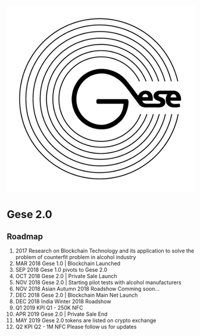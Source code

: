 ![Gese 2.0](logo.png "Gese Token")

# Gese 2.0

## Roadmap
1. 2017 Research on Blockchain Technology and its application to solve the problem of counterfit problem in alcohol industry
2. MAR 2018 Gese 1.0 | Blockchain Launched
3. SEP 2018 Gese 1.0 pivots to Gese 2.0 
4. OCT 2018 Gese 2.0 | Private Sale Launch
5. NOV 2018 Gese 2.0 | Starting pilot tests with alcohol manufacturers
6. NOV 2018 Asian Autumn 2018 Roadshow Comming soon...
7. DEC 2018 Gese 2.0 | Blockchain Main Net Launch
8. DEC 2018 India Winter 2018 Roadshow
9. Q1 2019 KPI Q1 - 250K NFC
10. APR 2019 Gese 2.0 | Private Sale End
11. MAY 2019 Gese 2.0 tokens are listed on crypto exchange
12. Q2 KPI Q2 - 1M NFC
Please follow us for updates


